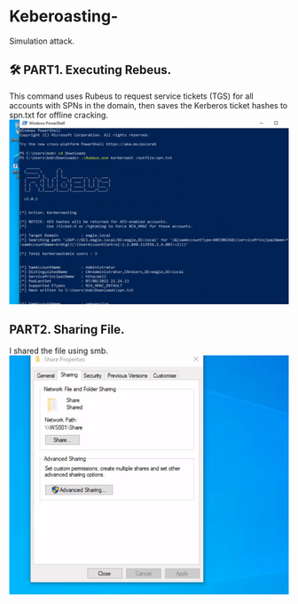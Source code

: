 # Keberoasting-
Simulation attack. 

## 🛠 PART1. Executing Rebeus. 
This command uses Rubeus to request service tickets (TGS) for all accounts with SPNs in the domain, then saves the Kerberos ticket hashes to spn.txt for offline cracking.
![Rebeus](Kerberoasting-PART1.png) 
## PART2. Sharing File. 
I shared the file using smb. 
![File-Share](PART2.SHRING-SPN.TXT.WITHLINUXMACHINE.png)


